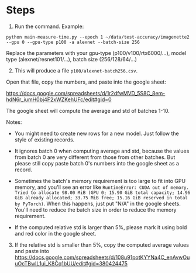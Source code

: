 # Steps

1. Run the command. Example:

```
python main-measure-time.py --epoch 1 ~/data/test-accuracy/imagenette2 --gpu 0 --gpu-type p100 -a alexnet --batch-size 256
```

Replace the parameters with your gpu-type (p100/v100/rtx6000/...), model type (alexnet/resnet101/...), batch size (256/128/64/...)

2. This will produce a file `p100/alexnet-batch256.csv`.

Open that file, copy the numbers, and paste into the google sheet:

https://docs.google.com/spreadsheets/d/1r2dfwMVD_5S8C_8em-hdN6r_iumH0bj4F2xWZKehUFc/edit#gid=0

The google sheet will compute the average and std of batches 1-10.

Notes:
- You might need to create new rows for a new model. Just follow the style of existing records.

- It ignores batch 0 when computing average and std, because the values from batch 0 are very different from those
from other batches. But please still copy paste batch 0's numbers into the google sheet as a record.

- Sometimes the batch's memory requirement is too large to fit into GPU memory, and you'll see an error like `RuntimeError: CUDA out of memory. Tried to allocate 98.00 MiB (GPU 0; 15.90 GiB total capacity; 14.96 GiB already allocated; 33.75 MiB free; 15.16 GiB reserved in total by PyTorch)`.  When this happens, just put "N/A" in the google sheets. You'll need to reduce the batch size in order to reduce the memory requirement.

- If the computed relative std is larger than 5%, please mark it using bold and red color in the google sheet.

3. If the relative std is smaller than 5%, copy the computed average values and paste into https://docs.google.com/spreadsheets/d/108u91potKYYNa4C_enAvwOuuOcTBwIL1ui_K8Cq1bUU/edit#gid=380424475